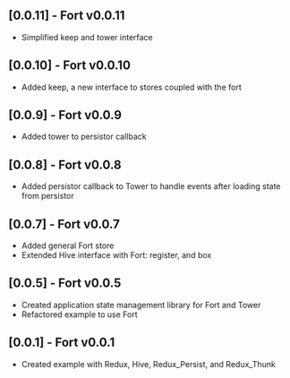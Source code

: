 ## [0.0.11] - Fort v0.0.11

* Simplified keep and tower interface

## [0.0.10] - Fort v0.0.10

* Added keep, a new interface to stores coupled with the fort

## [0.0.9] - Fort v0.0.9

* Added tower to persistor callback

## [0.0.8] - Fort v0.0.8

* Added persistor callback to Tower to handle events after loading state from persistor

## [0.0.7] - Fort v0.0.7

* Added general Fort store
* Extended Hive interface with Fort: register, and box

## [0.0.5] - Fort v0.0.5

* Created application state management library for Fort and Tower
* Refactored example to use Fort

## [0.0.1] - Fort v0.0.1

* Created example with Redux, Hive, Redux_Persist, and Redux_Thunk

